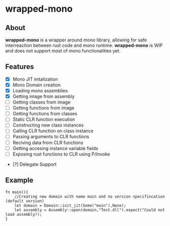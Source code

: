 # wrapped-mono
## About
**wrapped-mono** is a wrapper around mono library, allowing for safe interreaction between rust code and mono runtime. **wrapped-mono** is WIP and does not support most of mono functionalities yet.
## Features
- [x] Mono JIT initalization  
- [x] Mono Domain creation
- [X] Loading mono assemblies
- [X] Getting image from assembly
- [ ] Getting classes from image
- [ ] Getting functions from image
- [ ] Getting functions from classes
- [ ] Static CLR function execution
- [ ] Constructing new class instances
- [ ] Calling CLR function on class instance
- [ ] Passing arguments to CLR functions
- [ ] Reciving data from CLR functions
- [ ] Getting accesing instance variable fields 
- [ ] Exposing rust functions to CLR using P/Invoke
- [?] Delegate Support
## Example
```
fn main(){
    //Creating new domain with name main and no version specifincation (default version)
    let domain = Domain::init_jit(Some("main"),None);
    let assembly = Assembly::open(domain,"Test.dll").expect("Could not load assembly!);
}
```